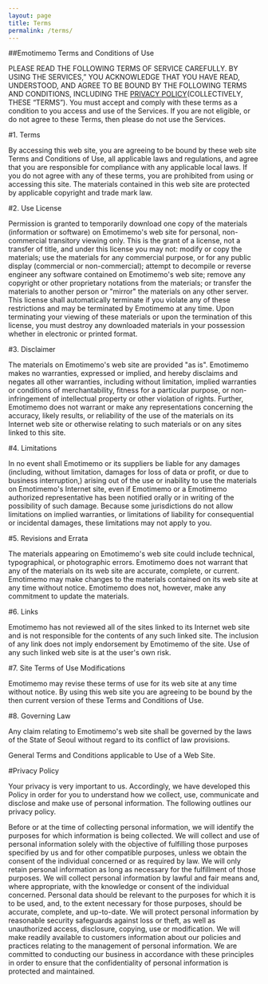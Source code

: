```yaml
---
layout: page
title: Terms
permalink: /terms/
---
```


##Emotimemo Terms and Conditions of Use

PLEASE READ THE FOLLOWING TERMS OF SERVICE CAREFULLY. BY USING THE SERVICES,” YOU ACKNOWLEDGE THAT YOU HAVE READ, UNDERSTOOD, AND AGREE TO BE BOUND BY THE FOLLOWING TERMS AND CONDITIONS, INCLUDING THE 
[PRIVACY POLICY](http://78lab.github.io/privacy)(COLLECTIVELY, THESE “TERMS”). You must accept and comply with these terms as a condition to you access and use of the Services. If you are not eligible, or do not agree to these Terms, then please do not use the Services.

#1. Terms

By accessing this web site, you are agreeing to be bound by these web site Terms and Conditions of Use, all applicable laws and regulations, and agree that you are responsible for compliance with any applicable local laws. If you do not agree with any of these terms, you are prohibited from using or accessing this site. The materials contained in this web site are protected by applicable copyright and trade mark law.

#2. Use License

Permission is granted to temporarily download one copy of the materials (information or software) on Emotimemo's web site for personal, non-commercial transitory viewing only. This is the grant of a license, not a transfer of title, and under this license you may not:
modify or copy the materials;
use the materials for any commercial purpose, or for any public display (commercial or non-commercial);
attempt to decompile or reverse engineer any software contained on Emotimemo's web site;
remove any copyright or other proprietary notations from the materials; or
transfer the materials to another person or "mirror" the materials on any other server.
This license shall automatically terminate if you violate any of these restrictions and may be terminated by Emotimemo at any time. Upon terminating your viewing of these materials or upon the termination of this license, you must destroy any downloaded materials in your possession whether in electronic or printed format.

#3. Disclaimer

The materials on Emotimemo's web site are provided "as is". Emotimemo makes no warranties, expressed or implied, and hereby disclaims and negates all other warranties, including without limitation, implied warranties or conditions of merchantability, fitness for a particular purpose, or non-infringement of intellectual property or other violation of rights. Further, Emotimemo does not warrant or make any representations concerning the accuracy, likely results, or reliability of the use of the materials on its Internet web site or otherwise relating to such materials or on any sites linked to this site.

#4. Limitations

In no event shall Emotimemo or its suppliers be liable for any damages (including, without limitation, damages for loss of data or profit, or due to business interruption,) arising out of the use or inability to use the materials on Emotimemo's Internet site, even if Emotimemo or a Emotimemo authorized representative has been notified orally or in writing of the possibility of such damage. Because some jurisdictions do not allow limitations on implied warranties, or limitations of liability for consequential or incidental damages, these limitations may not apply to you.

#5. Revisions and Errata

The materials appearing on Emotimemo's web site could include technical, typographical, or photographic errors. Emotimemo does not warrant that any of the materials on its web site are accurate, complete, or current. Emotimemo may make changes to the materials contained on its web site at any time without notice. Emotimemo does not, however, make any commitment to update the materials.

#6. Links

Emotimemo has not reviewed all of the sites linked to its Internet web site and is not responsible for the contents of any such linked site. The inclusion of any link does not imply endorsement by Emotimemo of the site. Use of any such linked web site is at the user's own risk.

#7. Site Terms of Use Modifications

Emotimemo may revise these terms of use for its web site at any time without notice. By using this web site you are agreeing to be bound by the then current version of these Terms and Conditions of Use.

#8. Governing Law

Any claim relating to Emotimemo's web site shall be governed by the laws of the State of Seoul without regard to its conflict of law provisions.

General Terms and Conditions applicable to Use of a Web Site.

#Privacy Policy

Your privacy is very important to us. Accordingly, we have developed this Policy in order for you to understand how we collect, use, communicate and disclose and make use of personal information. The following outlines our privacy policy.

Before or at the time of collecting personal information, we will identify the purposes for which information is being collected.
We will collect and use of personal information solely with the objective of fulfilling those purposes specified by us and for other compatible purposes, unless we obtain the consent of the individual concerned or as required by law.
We will only retain personal information as long as necessary for the fulfillment of those purposes.
We will collect personal information by lawful and fair means and, where appropriate, with the knowledge or consent of the individual concerned.
Personal data should be relevant to the purposes for which it is to be used, and, to the extent necessary for those purposes, should be accurate, complete, and up-to-date.
We will protect personal information by reasonable security safeguards against loss or theft, as well as unauthorized access, disclosure, copying, use or modification.
We will make readily available to customers information about our policies and practices relating to the management of personal information.
We are committed to conducting our business in accordance with these principles in order to ensure that the confidentiality of personal information is protected and maintained.
